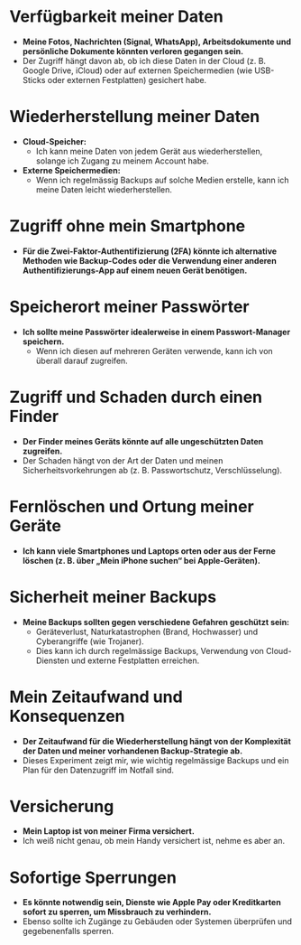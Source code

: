 # Verfügbarkeit meiner Daten

- **Meine Fotos, Nachrichten (Signal, WhatsApp), Arbeitsdokumente und persönliche Dokumente könnten verloren gegangen sein.**
- Der Zugriff hängt davon ab, ob ich diese Daten in der Cloud (z. B. Google Drive, iCloud) oder auf externen Speichermedien (wie USB-Sticks oder externen Festplatten) gesichert habe.

# Wiederherstellung meiner Daten

- **Cloud-Speicher:**
  - Ich kann meine Daten von jedem Gerät aus wiederherstellen, solange ich Zugang zu meinem Account habe.
- **Externe Speichermedien:**
  - Wenn ich regelmässig Backups auf solche Medien erstelle, kann ich meine Daten leicht wiederherstellen.

# Zugriff ohne mein Smartphone

- **Für die Zwei-Faktor-Authentifizierung (2FA) könnte ich alternative Methoden wie Backup-Codes oder die Verwendung einer anderen Authentifizierungs-App auf einem neuen Gerät benötigen.**

# Speicherort meiner Passwörter

- **Ich sollte meine Passwörter idealerweise in einem Passwort-Manager speichern.**
  - Wenn ich diesen auf mehreren Geräten verwende, kann ich von überall darauf zugreifen.

# Zugriff und Schaden durch einen Finder

- **Der Finder meines Geräts könnte auf alle ungeschützten Daten zugreifen.**
- Der Schaden hängt von der Art der Daten und meinen Sicherheitsvorkehrungen ab (z. B. Passwortschutz, Verschlüsselung).

# Fernlöschen und Ortung meiner Geräte

- **Ich kann viele Smartphones und Laptops orten oder aus der Ferne löschen (z. B. über „Mein iPhone suchen“ bei Apple-Geräten).**

# Sicherheit meiner Backups

- **Meine Backups sollten gegen verschiedene Gefahren geschützt sein:**
  - Geräteverlust, Naturkatastrophen (Brand, Hochwasser) und Cyberangriffe (wie Trojaner).
  - Dies kann ich durch regelmässige Backups, Verwendung von Cloud-Diensten und externe Festplatten erreichen.

# Mein Zeitaufwand und Konsequenzen

- **Der Zeitaufwand für die Wiederherstellung hängt von der Komplexität der Daten und meiner vorhandenen Backup-Strategie ab.**
- Dieses Experiment zeigt mir, wie wichtig regelmässige Backups und ein Plan für den Datenzugriff im Notfall sind.

# Versicherung

- **Mein Laptop ist von meiner Firma versichert.**
- Ich weiß nicht genau, ob mein Handy versichert ist, nehme es aber an.

# Sofortige Sperrungen

- **Es könnte notwendig sein, Dienste wie Apple Pay oder Kreditkarten sofort zu sperren, um Missbrauch zu verhindern.**
- Ebenso sollte ich Zugänge zu Gebäuden oder Systemen überprüfen und gegebenenfalls sperren.
